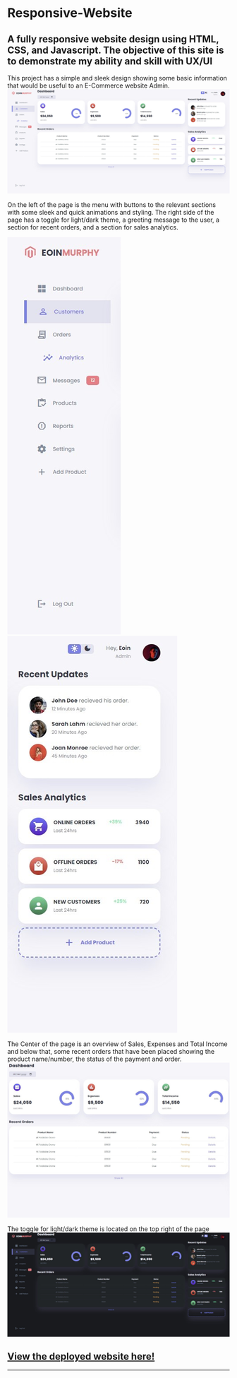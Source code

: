# Responsive-Website
A fully responsive website design using HTML, CSS, and Javascript.
The objective of this site is to demonstrate my ability and skill with UX/UI
---
This project has a simple and sleek design showing some basic information that would be useful to an E-Commerce website Admin.
![alt text](images/README-images/landing.jpg)


On the left of the page is the menu with buttons to the relevant sections with some sleek and quick animations and styling.
The right side of the page has a toggle for light/dark theme, a greeting message to the user, a section for recent orders, and a section for sales analytics.

   ![alt text](images/README-images/left-side.jpg)                  ![alt text](images/README-images/right-side.jpg)



The Center of the page is an overview of Sales, Expenses and Total Income and below that, some recent orders that have been placed showing the product name/number, the status of the payment and order.
![alt text](images/README-images/center.jpg)


The toggle for light/dark theme is located on the top right of the page 
![alt text](images/README-images/darkmode.jpg)

## [View the deployed website here!](https://5500-e01nmurphy-responsivewe-39lgm6r70m6.ws-us101.gitpod.io/)
---
